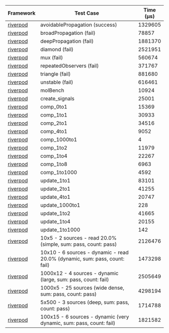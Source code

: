 | Framework | Test Case | Time (μs) |
| --- | --- | --- |
| [riverpod](https://github.com/rrousselGit/riverpod) | avoidablePropagation (success) | 1329605 |
| [riverpod](https://github.com/rrousselGit/riverpod) | broadPropagation (fail) | 78857 |
| [riverpod](https://github.com/rrousselGit/riverpod) | deepPropagation (fail) | 1881370 |
| [riverpod](https://github.com/rrousselGit/riverpod) | diamond (fail) | 2521951 |
| [riverpod](https://github.com/rrousselGit/riverpod) | mux (fail) | 560674 |
| [riverpod](https://github.com/rrousselGit/riverpod) | repeatedObservers (fail) | 371767 |
| [riverpod](https://github.com/rrousselGit/riverpod) | triangle (fail) | 881680 |
| [riverpod](https://github.com/rrousselGit/riverpod) | unstable (fail) | 616461 |
| [riverpod](https://github.com/rrousselGit/riverpod) | molBench | 10924 |
| [riverpod](https://github.com/rrousselGit/riverpod) | create_signals | 25001 |
| [riverpod](https://github.com/rrousselGit/riverpod) | comp_0to1 | 15369 |
| [riverpod](https://github.com/rrousselGit/riverpod) | comp_1to1 | 30933 |
| [riverpod](https://github.com/rrousselGit/riverpod) | comp_2to1 | 34516 |
| [riverpod](https://github.com/rrousselGit/riverpod) | comp_4to1 | 9052 |
| [riverpod](https://github.com/rrousselGit/riverpod) | comp_1000to1 | 4 |
| [riverpod](https://github.com/rrousselGit/riverpod) | comp_1to2 | 11979 |
| [riverpod](https://github.com/rrousselGit/riverpod) | comp_1to4 | 22267 |
| [riverpod](https://github.com/rrousselGit/riverpod) | comp_1to8 | 6963 |
| [riverpod](https://github.com/rrousselGit/riverpod) | comp_1to1000 | 4592 |
| [riverpod](https://github.com/rrousselGit/riverpod) | update_1to1 | 83101 |
| [riverpod](https://github.com/rrousselGit/riverpod) | update_2to1 | 41255 |
| [riverpod](https://github.com/rrousselGit/riverpod) | update_4to1 | 20747 |
| [riverpod](https://github.com/rrousselGit/riverpod) | update_1000to1 | 228 |
| [riverpod](https://github.com/rrousselGit/riverpod) | update_1to2 | 41665 |
| [riverpod](https://github.com/rrousselGit/riverpod) | update_1to4 | 20155 |
| [riverpod](https://github.com/rrousselGit/riverpod) | update_1to1000 | 142 |
| [riverpod](https://github.com/rrousselGit/riverpod) | 10x5 - 2 sources - read 20.0% (simple, sum: pass, count: pass) | 2126476 |
| [riverpod](https://github.com/rrousselGit/riverpod) | 10x10 - 6 sources - dynamic - read 20.0% (dynamic, sum: pass, count: fail) | 1473298 |
| [riverpod](https://github.com/rrousselGit/riverpod) | 1000x12 - 4 sources - dynamic (large, sum: pass, count: fail) | 2505649 |
| [riverpod](https://github.com/rrousselGit/riverpod) | 1000x5 - 25 sources (wide dense, sum: pass, count: pass) | 4298194 |
| [riverpod](https://github.com/rrousselGit/riverpod) | 5x500 - 3 sources (deep, sum: pass, count: pass) | 1714788 |
| [riverpod](https://github.com/rrousselGit/riverpod) | 100x15 - 6 sources - dynamic (very dynamic, sum: pass, count: fail) | 1821582 |
